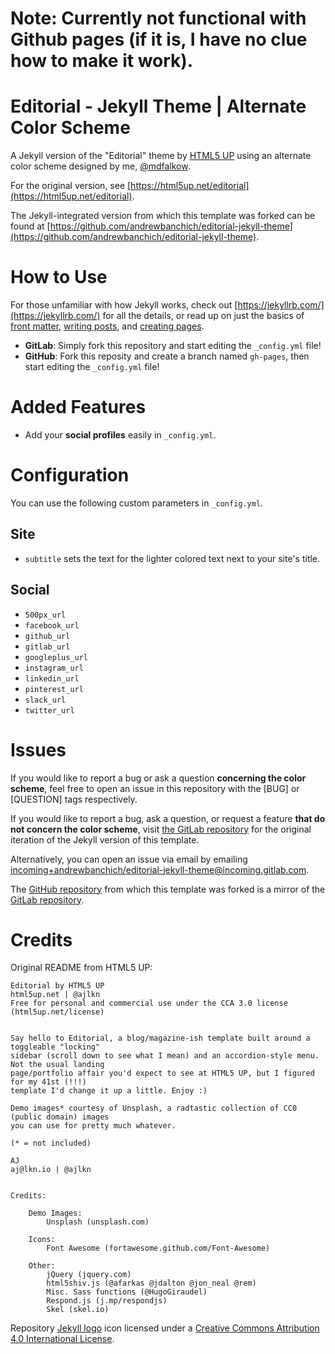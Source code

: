 # Note: Currently not functional with Github pages (if it is, I have no clue how to make it work).


# Editorial - Jekyll Theme | Alternate Color Scheme

A Jekyll version of the "Editorial" theme by [HTML5 UP](https://html5up.net/) using an alternate color scheme designed by me, [@mdfalkow](https://github.com/mdfalkow/).

For the original version, see [https://html5up.net/editorial](https://html5up.net/editorial). 

The Jekyll-integrated version from which this template was forked can be found at [https://github.com/andrewbanchich/editorial-jekyll-theme](https://github.com/andrewbanchich/editorial-jekyll-theme).

# How to Use

For those unfamiliar with how Jekyll works, check out [https://jekyllrb.com/](https://jekyllrb.com/) for all the details, or read up on just the basics of [front matter](https://jekyllrb.com/docs/frontmatter/), [writing posts](https://jekyllrb.com/docs/posts/),
and [creating pages](https://jekyllrb.com/docs/pages/).

- **GitLab**: Simply fork this repository and start editing the `_config.yml` file!
- **GitHub**: Fork this reposity and create a branch named `gh-pages`, then start editing the `_config.yml` file!

# Added Features

* Add your **social profiles** easily in `_config.yml`.

# Configuration

You can use the following custom parameters in `_config.yml`.

## Site
- `subtitle` sets the text for the lighter colored text next to your site's title.

## Social
- `500px_url`
- `facebook_url`
- `github_url`
- `gitlab_url`
- `googleplus_url`
- `instagram_url`
- `linkedin_url`
- `pinterest_url`
- `slack_url`
- `twitter_url`

# Issues

If you would like to report a bug or ask a question **concerning the color scheme**, feel free to open an issue in this repository with the [BUG] or [QUESTION] tags respectively.

If you would like to report a bug, ask a question, or request a feature **that do not concern the color scheme**, visit [the GitLab repository](https://gitlab.com/andrewbanchich/editorial-jekyll-theme) for the original iteration of the Jekyll version of this template.

Alternatively, you can open an issue via email by emailing [incoming+andrewbanchich/editorial-jekyll-theme@incoming.gitlab.com](mailto:incoming+andrewbanchich/editorial-jekyll-theme@incoming.gitlab.com).

The [GitHub repository](https://github.com/andrewbanchich/editorial-jekyll-theme) from which this template was forked is a mirror of the [GitLab repository](https://gitlab.com/andrewbanchich/editorial-jekyll-theme).

# Credits

Original README from HTML5 UP:

```
Editorial by HTML5 UP
html5up.net | @ajlkn
Free for personal and commercial use under the CCA 3.0 license (html5up.net/license)


Say hello to Editorial, a blog/magazine-ish template built around a toggleable "locking"
sidebar (scroll down to see what I mean) and an accordion-style menu. Not the usual landing
page/portfolio affair you'd expect to see at HTML5 UP, but I figured for my 41st (!!!)
template I'd change it up a little. Enjoy :)

Demo images* courtesy of Unsplash, a radtastic collection of CC0 (public domain) images
you can use for pretty much whatever.

(* = not included)

AJ
aj@lkn.io | @ajlkn


Credits:

	Demo Images:
		Unsplash (unsplash.com)

	Icons:
		Font Awesome (fortawesome.github.com/Font-Awesome)

	Other:
		jQuery (jquery.com)
		html5shiv.js (@afarkas @jdalton @jon_neal @rem)
		Misc. Sass functions (@HugoGiraudel)
		Respond.js (j.mp/respondjs)
		Skel (skel.io)
```

Repository [Jekyll logo](https://github.com/jekyll/brand) icon licensed under a [Creative Commons Attribution 4.0 International License](http://choosealicense.com/licenses/cc-by-4.0/).
